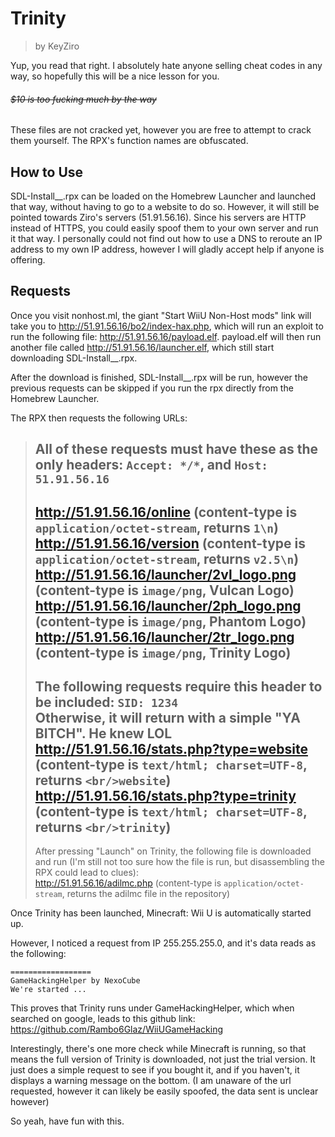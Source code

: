 # Trinity
> by KeyZiro

Yup, you read that right. I absolutely hate anyone selling cheat codes in any way, so hopefully this will be a nice lesson for you.
###### ~~$10 is too fucking much by the way~~  
These files are not cracked yet, however you are free to attempt to crack them yourself. The RPX's function names are obfuscated.

## How to Use

SDL-Install__.rpx can be loaded on the Homebrew Launcher and launched that way, without having to go to a website to do so.
However, it will still be pointed towards Ziro's servers (51.91.56.16). Since his servers are HTTP instead of HTTPS, you could easily spoof them to your own server and run it that way. I personally could not find out how to use a DNS to reroute an IP address to my own IP address, however I will gladly accept help if anyone is offering.

## Requests

Once you visit nonhost.ml, the giant "Start WiiU Non-Host mods" link will take you to http://51.91.56.16/bo2/index-hax.php, which will run an exploit to run the following file: http://51.91.56.16/payload.elf. payload.elf will then run another file called http://51.91.56.16/launcher.elf, which still start downloading SDL-Install__.rpx.

After the download is finished, SDL-Install__.rpx will be run, however the previous requests can be skipped if you run the rpx directly from the Homebrew Launcher.

The RPX then requests the following URLs:

> All of these requests must have these as the only headers: `Accept: */*`, and `Host: 51.91.56.16`  
> ---------------------------------------------------  
> http://51.91.56.16/online (content-type is `application/octet-stream`, returns `1\n`)  
> http://51.91.56.16/version (content-type is `application/octet-stream`, returns `v2.5\n`)  
> http://51.91.56.16/launcher/2vl_logo.png (content-type is `image/png`, Vulcan Logo)  
> http://51.91.56.16/launcher/2ph_logo.png (content-type is `image/png`, Phantom Logo)  
> http://51.91.56.16/launcher/2tr_logo.png (content-type is `image/png`, Trinity Logo)  
> ---------------------------------------------------  
> The following requests require this header to be included: `SID: 1234`  
> Otherwise, it will return with a simple "YA BITCH". He knew LOL  
> http://51.91.56.16/stats.php?type=website (content-type is `text/html; charset=UTF-8`, returns `<br/>website`)  
> http://51.91.56.16/stats.php?type=trinity (content-type is `text/html; charset=UTF-8`, returns `<br/>trinity`)  
> ---------------------------------------------------  
> After pressing "Launch" on Trinity, the following file is downloaded and run (I'm still not too sure how the file is run, but disassembling the RPX could lead to clues):  
> http://51.91.56.16/adilmc.php (content-type is `application/octet-stream`, returns the adilmc file in the repository)  

Once Trinity has been launched, Minecraft: Wii U is automatically started up.

However, I noticed a request from IP 255.255.255.0, and it's data reads as the following:
```
==================
GameHackingHelper by NexoCube
We're started ...
```
This proves that Trinity runs under GameHackingHelper, which when searched on google, leads to this github link: https://github.com/Rambo6Glaz/WiiUGameHacking

Interestingly, there's one more check while Minecraft is running, so that means the full version of Trinity is downloaded, not just the trial version. It just does a simple request to see if you bought it, and if you haven't, it displays a warning message on the bottom. (I am unaware of the url requested, however it can likely be easily spoofed, the data sent is unclear however)

So yeah, have fun with this.
